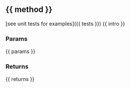 ## {{ method }}
[see unit tests for examples]({{ tests }})
{{ intro }}

### Params
{{ params }}

### Returns
{{ returns }}

